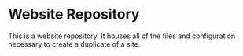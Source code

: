 # Website Repository

This is a website repository. It houses all of the files and configuration necessary to create a duplicate of a site.
